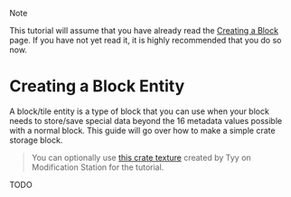 > [!NOTE]
> This tutorial will assume that you have already read the [Creating a Block](creating_a_block.md) page. If you have not yet read it, it is highly recommended that you do so now.

# Creating a Block Entity
A block/tile entity is a type of block that you can use when your block needs to store/save special data beyond the 16 metadata values possible with a normal block. This guide will go over how to make a simple crate storage block.

> You can optionally use [this crate texture](/assets/crate.png) created by Tyy on Modification Station for the tutorial.

TODO